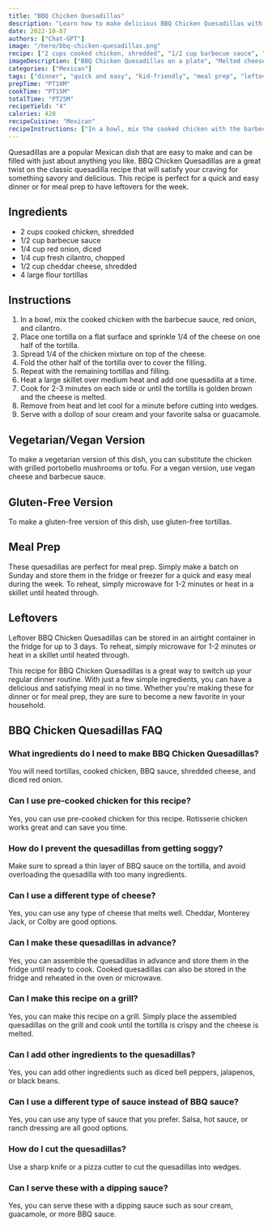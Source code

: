 ```yaml
---
title: "BBQ Chicken Quesadillas"
description: "Learn how to make delicious BBQ Chicken Quesadillas with this easy recipe. Perfect for a quick and tasty dinner!"
date: 2022-10-07
authors: ["Chat-GPT"]
image: "/hero/bbq-chicken-quesadillas.png"
recipe: ["2 cups cooked chicken, shredded", "1/2 cup barbecue sauce", "1/4 cup red onion, diced", "1/4 cup fresh cilantro, chopped", "1/2 cup cheddar cheese, shredded", "4 large flour tortillas"]
imageDescription: ["BBQ Chicken Quesadillas on a plate", "Melted cheese oozing out of the quesadillas", "A dollop of sour cream on top", "A stack of quesadillas with a side of salsa and guacamole"]
categories: ["Mexican"]
tags: ["dinner", "quick and easy", "kid-friendly", "meal prep", "leftovers"]
prepTime: "PT10M"
cookTime: "PT15M"
totalTime: "PT25M"
recipeYield: "4"
calories: 420
recipeCuisine: "Mexican"
recipeInstructions: ["In a bowl, mix the cooked chicken with the barbecue sauce, red onion, and cilantro.", "Place one tortilla on a flat surface and sprinkle 1/4 of the cheese on one half of the tortilla.", "Spread 1/4 of the chicken mixture on top of the cheese.", "Fold the other half of the tortilla over to cover the filling.", "Repeat with the remaining tortillas and filling.", "Heat a large skillet over medium heat and add one quesadilla at a time.", "Cook for 2-3 minutes on each side or until the tortilla is golden brown and the cheese is melted.", "Remove from heat and let cool for a minute before cutting into wedges.", "Serve with a dollop of sour cream and your favorite salsa or guacamole." ]
---
```


Quesadillas are a popular Mexican dish that are easy to make and can be filled with just about anything you like. BBQ Chicken Quesadillas are a great twist on the classic quesadilla recipe that will satisfy your craving for something savory and delicious. This recipe is perfect for a quick and easy dinner or for meal prep to have leftovers for the week.

## Ingredients

- 2 cups cooked chicken, shredded
- 1/2 cup barbecue sauce
- 1/4 cup red onion, diced
- 1/4 cup fresh cilantro, chopped
- 1/2 cup cheddar cheese, shredded
- 4 large flour tortillas

## Instructions

1. In a bowl, mix the cooked chicken with the barbecue sauce, red onion, and cilantro.
2. Place one tortilla on a flat surface and sprinkle 1/4 of the cheese on one half of the tortilla.
3. Spread 1/4 of the chicken mixture on top of the cheese.
4. Fold the other half of the tortilla over to cover the filling.
5. Repeat with the remaining tortillas and filling.
6. Heat a large skillet over medium heat and add one quesadilla at a time.
7. Cook for 2-3 minutes on each side or until the tortilla is golden brown and the cheese is melted.
8. Remove from heat and let cool for a minute before cutting into wedges.
9. Serve with a dollop of sour cream and your favorite salsa or guacamole.

## Vegetarian/Vegan Version

To make a vegetarian version of this dish, you can substitute the chicken with grilled portobello mushrooms or tofu. For a vegan version, use vegan cheese and barbecue sauce.

## Gluten-Free Version

To make a gluten-free version of this dish, use gluten-free tortillas.

## Meal Prep

These quesadillas are perfect for meal prep. Simply make a batch on Sunday and store them in the fridge or freezer for a quick and easy meal during the week. To reheat, simply microwave for 1-2 minutes or heat in a skillet until heated through.

## Leftovers

Leftover BBQ Chicken Quesadillas can be stored in an airtight container in the fridge for up to 3 days. To reheat, simply microwave for 1-2 minutes or heat in a skillet until heated through.

This recipe for BBQ Chicken Quesadillas is a great way to switch up your regular dinner routine. With just a few simple ingredients, you can have a delicious and satisfying meal in no time. Whether you're making these for dinner or for meal prep, they are sure to become a new favorite in your household.

## BBQ Chicken Quesadillas FAQ

### What ingredients do I need to make BBQ Chicken Quesadillas?

You will need tortillas, cooked chicken, BBQ sauce, shredded cheese, and diced red onion.

### Can I use pre-cooked chicken for this recipe?

Yes, you can use pre-cooked chicken for this recipe. Rotisserie chicken works great and can save you time.

### How do I prevent the quesadillas from getting soggy?

Make sure to spread a thin layer of BBQ sauce on the tortilla, and avoid overloading the quesadilla with too many ingredients.

### Can I use a different type of cheese?

Yes, you can use any type of cheese that melts well. Cheddar, Monterey Jack, or Colby are good options.

### Can I make these quesadillas in advance?

Yes, you can assemble the quesadillas in advance and store them in the fridge until ready to cook. Cooked quesadillas can also be stored in the fridge and reheated in the oven or microwave.

### Can I make this recipe on a grill?

Yes, you can make this recipe on a grill. Simply place the assembled quesadillas on the grill and cook until the tortilla is crispy and the cheese is melted.

### Can I add other ingredients to the quesadillas?

Yes, you can add other ingredients such as diced bell peppers, jalapenos, or black beans.

### Can I use a different type of sauce instead of BBQ sauce?

Yes, you can use any type of sauce that you prefer. Salsa, hot sauce, or ranch dressing are all good options.

### How do I cut the quesadillas?

Use a sharp knife or a pizza cutter to cut the quesadillas into wedges.

### Can I serve these with a dipping sauce?

Yes, you can serve these with a dipping sauce such as sour cream, guacamole, or more BBQ sauce.